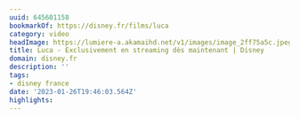 ```yaml
---
uuid: 645601158
bookmarkOf: https://disney.fr/films/luca
category: video
headImage: https://lumiere-a.akamaihd.net/v1/images/image_2ff75a5c.jpeg?region=0%2C0%2C540%2C810
title: Luca - Exclusivement en streaming dès maintenant | Disney
domain: disney.fr
description: ''
tags:
- disney france
date: '2023-01-26T19:46:03.564Z'
highlights:
---
```



